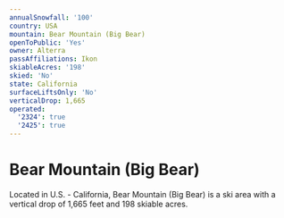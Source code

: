 ```yaml
---
annualSnowfall: '100'
country: USA
mountain: Bear Mountain (Big Bear)
openToPublic: 'Yes'
owner: Alterra
passAffiliations: Ikon
skiableAcres: '198'
skied: 'No'
state: California
surfaceLiftsOnly: 'No'
verticalDrop: 1,665
operated:
  '2324': true
  '2425': true
---
```



# Bear Mountain (Big Bear)

Located in U.S. - California, Bear Mountain (Big Bear) is a ski area with a vertical drop of 1,665 feet and 198 skiable acres.
